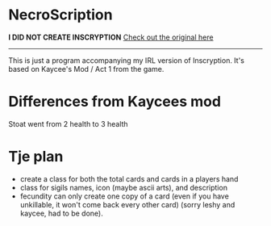 # NecroScription
**I DID NOT CREATE INSCRYPTION** [Check out the original here](https://www.inscryption.com/)    
****
This is just a program accompanying my IRL version of Inscryption. It's based on Kaycee's Mod / Act 1 from the game.

# Differences from Kaycees mod
Stoat went from 2 health to 3 health

# Tje plan
- create a class for both the total cards and cards in a players hand
- class for sigils names, icon (maybe ascii arts), and description
- fecundity can only create one copy of a card (even if you have unkillable, it won't come back every other card) (sorry leshy and kaycee, had to be done).